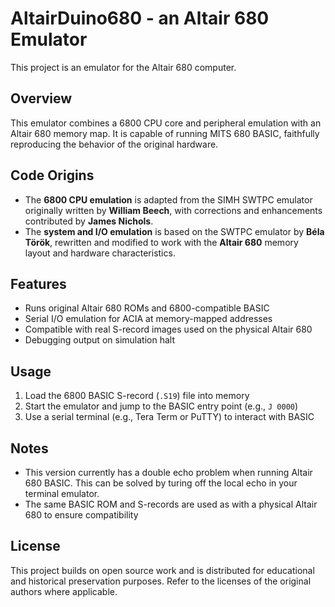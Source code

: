 # AltairDuino680 - an Altair 680 Emulator

This project is an emulator for the Altair 680 computer.

## Overview

This emulator combines a 6800 CPU core and peripheral emulation with an Altair 680 memory map. It is capable of running MITS 680 BASIC, faithfully reproducing the behavior of the original hardware.

## Code Origins

- The **6800 CPU emulation** is adapted from the SIMH SWTPC emulator originally written by **William Beech**, with corrections and enhancements contributed by **James Nichols**.
- The **system and I/O emulation** is based on the SWTPC emulator by **Béla Török**, rewritten and modified to work with the **Altair 680** memory layout and hardware characteristics.

## Features

- Runs original Altair 680 ROMs and 6800-compatible BASIC
- Serial I/O emulation for ACIA at memory-mapped addresses
- Compatible with real S-record images used on the physical Altair 680
- Debugging output on simulation halt

## Usage

1. Load the 6800 BASIC S-record (`.S19`) file into memory
2. Start the emulator and jump to the BASIC entry point (e.g., `J 0000`)
3. Use a serial terminal (e.g., Tera Term or PuTTY) to interact with BASIC

## Notes

- This version currently has a double echo problem when running Altair 680 BASIC.  This can be solved by turing off the local echo in your terminal emulator.
- The same BASIC ROM and S-records are used as with a physical Altair 680 to ensure compatibility

## License

This project builds on open source work and is distributed for educational and historical preservation purposes. Refer to the licenses of the original authors where applicable.

